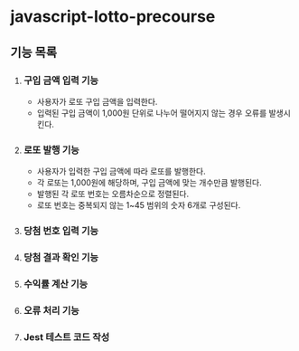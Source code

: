# javascript-lotto-precourse

## 기능 목록

1. ### 구입 금액 입력 기능
    - 사용자가 로또 구입 금액을 입력한다.
    - 입력된 구입 금액이 1,000원 단위로 나누어 떨어지지 않는 경우 오류를 발생시킨다.
1. ### 로또 발행 기능
    - 사용자가 입력한 구입 금액에 따라 로또를 발행한다.
    - 각 로또는 1,000원에 해당하며, 구입 금액에 맞는 개수만큼 발행된다.
    - 발행된 각 로또 번호는 오름차순으로 정렬된다.
    - 로또 번호는 중복되지 않는 1~45 범위의 숫자 6개로 구성된다.
1. ### 당첨 번호 입력 기능
1. ### 당첨 결과 확인 기능
1. ### 수익률 계산 기능
1. ### 오류 처리 기능
1. ### Jest 테스트 코드 작성
